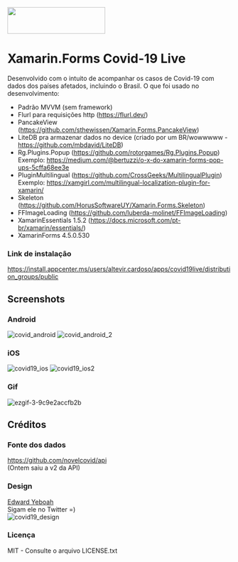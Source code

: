 <img src="https://user-images.githubusercontent.com/11803107/79746139-e20c5b80-82df-11ea-8039-21680c5b9e35.jpg" width="220" height="60"><br/>
# Xamarin.Forms Covid-19 Live
Desenvolvido com o intuito de acompanhar os casos de Covid-19 com dados dos países afetados, incluindo o Brasil.
O que foi usado no desenvolvimento:
- Padrão MVVM (sem framework)
- Flurl para requisições http (https://flurl.dev/)
- PancakeView (https://github.com/sthewissen/Xamarin.Forms.PancakeView)
- LiteDB pra armazenar dados no device (criado por um BR/wowwwww - https://github.com/mbdavid/LiteDB)
- Rg.Plugins.Popup (https://github.com/rotorgames/Rg.Plugins.Popup) <br/>
Exemplo: https://medium.com/@bertuzzi/o-x-do-xamarin-forms-pop-ups-5cffa68ee3e
- PluginMultilingual (https://github.com/CrossGeeks/MultilingualPlugin) <br/>
Exemplo: https://xamgirl.com/multilingual-localization-plugin-for-xamarin/
- Skeleton (https://github.com/HorusSoftwareUY/Xamarin.Forms.Skeleton)
- FFImageLoading (https://github.com/luberda-molinet/FFImageLoading)
- XamarinEssentials 1.5.2 (https://docs.microsoft.com/pt-br/xamarin/essentials/)
- XamarinForms 4.5.0.530

### Link de instalação
https://install.appcenter.ms/users/altevir.cardoso/apps/covid19live/distribution_groups/public

## Screenshots
### Android
![covid_android](https://user-images.githubusercontent.com/11803107/79575316-f827db00-8097-11ea-826e-c94107b2ce1d.png)
![covid_android_2](https://user-images.githubusercontent.com/11803107/79575346-04ac3380-8098-11ea-817e-5b663dd33a8a.png)

### iOS
![covid19_ios](https://user-images.githubusercontent.com/11803107/79575567-62d91680-8098-11ea-8655-6712af67776b.PNG)
![covid19_ios2](https://user-images.githubusercontent.com/11803107/79575597-6c627e80-8098-11ea-8e3a-fc6f218853e7.PNG)

### Gif
![ezgif-3-9c9e2accfb2b](https://user-images.githubusercontent.com/11803107/79587522-0b8f7200-80a9-11ea-8830-3d293824acaa.gif)

## Créditos
### Fonte dos dados
https://github.com/novelcovid/api <br/>
(Ontem saiu a v2 da API) 
### Design
[Edward Yeboah](https://twitter.com/edwardyeboah_) <br/>Sigam ele no Twitter =) <br/>
![covid19_design](https://user-images.githubusercontent.com/11803107/79575829-c06d6300-8098-11ea-954a-c30bf426adcc.png)

### Licença
MIT - Consulte o arquivo LICENSE.txt
